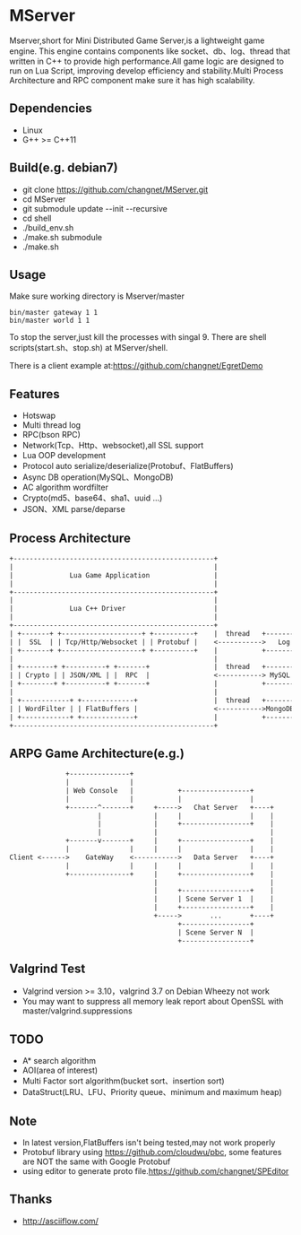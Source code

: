 # MServer

Mserver,short for Mini Distributed Game Server,is a lightweight game engine. 
This engine contains components like socket、db、log、thread that written in C++ 
to provide high performance.All game logic are designed to run on Lua Script,
improving develop efficiency and stability.Multi Process Architecture and RPC
component make sure it has high scalability.


## Dependencies
* Linux
* G++ >= C++11

## Build(e.g. debian7)

* git clone https://github.com/changnet/MServer.git
* cd MServer
* git submodule update --init --recursive
* cd shell
* ./build_env.sh
* ./make.sh submodule
* ./make.sh

## Usage

Make sure working directory is Mserver/master
```shell
bin/master gateway 1 1
bin/master world 1 1
```
To stop the server,just kill the processes with singal 9.
There are shell scripts(start.sh、stop.sh) at MServer/shell.

There is a client example at:https://github.com/changnet/EgretDemo

## Features

 * Hotswap
 * Multi thread log
 * RPC(bson RPC)
 * Network(Tcp、Http、websocket),all SSL support
 * Lua OOP development
 * Protocol auto serialize/deserialize(Protobuf、FlatBuffers)
 * Async DB operation(MySQL、MongoDB)
 * AC algorithm wordfilter
 * Crypto(md5、base64、sha1、uuid ...)
 * JSON、XML parse/deparse

## Process Architecture

```txt
+--------------------------------------------------+
|                                                  |
|              Lua Game Application                |
|                                                  |
+--------------------------------------------------+
|                                                  |
|              Lua C++ Driver                      |
|                                                  |
+--------------------------------------------------+
| +-------+ +--------------------+ +----------+    |  thread   +---------+      +---------+
| |  SSL  | | Tcp/Http/Websocket | | Protobuf |    <----------->   Log   +------>  Files  |
| +-------+ +--------------------+ +----------+    |           +---------+      +---------+
|                                                  |
| +--------+ +----------+ +-------+                |  thread   +---------+      +---------+
| | Crypto | | JSON/XML | |  RPC  |                <-----------> MySQL   +------>MySQL DB |
| +--------+ +----------+ +-------+                |           +---------+      +---------+
|                                                  |
| +------------+ +-------------+                   |  thread   +---------+      +---------+
| | WordFilter | | FlatBuffers |                   <----------->MongoDB  +------>   DB    |
| +------------+ +-------------+                   |           +---------+      +---------+
+--------------------------------------------------+
```

## ARPG Game Architecture(e.g.)

```txt
              +---------------+
              |               |
              | Web Console   |           +-----------------+
              |               |           |                 |
              +-------^-------+     +----->   Chat Server   +----+
                      |             |     |                 |    |
                      |             |     +-----------------+    |
                      |             |                            |
              +-------v-------+     |     +-----------------+    |
              |               |     |     |                 |    |
Client <------>    GateWay    <----------->   Data Server   +----+
              |               |     |     |                 |    |
              +---------------+     |     +-----------------+    |
                                    |                            |
                                    |     +-----------------+    |
                                    |     | Scene Server 1  |    |
                                    |     +-----------------+    |
                                    +----->       ...       +----+
                                          +-----------------+
                                          | Scene Server N  |
                                          +-----------------+

```

## Valgrind Test

* Valgrind version >= 3.10，valgrind 3.7 on Debian Wheezy not work
* You may want to suppress all memory leak report about OpenSSL with master/valgrind.suppressions

## TODO

* A* search algorithm
* AOI(area of interest)
* Multi Factor sort algorithm(bucket sort、insertion sort)
* DataStruct(LRU、LFU、Priority queue、minimum and maximum heap)

## Note

* In latest version,FlatBuffers isn't being tested,may not work properly
* Protobuf library using https://github.com/cloudwu/pbc, some features are NOT the same with Google Protobuf
* using editor to generate proto file.https://github.com/changnet/SPEditor

## Thanks

- http://asciiflow.com/

